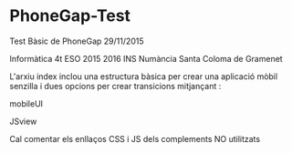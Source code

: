 # PhoneGap-Test

Test Bàsic de PhoneGap
29/11/2015


Informàtica 4t ESO 2015 2016
INS Numància 
Santa Coloma de Gramenet


L'arxiu index inclou una estructura bàsica per crear una 
aplicació mòbil senzilla i dues opcions per crear transicions
mitjançant :

mobileUI

JSview

Cal comentar els enllaços CSS i JS dels complements NO utilitzats

